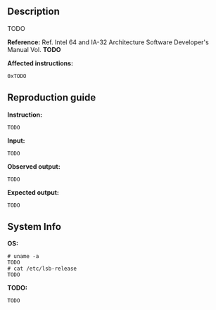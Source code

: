 ## Description
TODO

**Reference:**
Ref. Intel 64 and IA-32 Architecture Software Developer's Manual Vol. **TODO**

**Affected instructions:**
```
0xTODO
```

## Reproduction guide
**Instruction:**
```
TODO
```

**Input:**
```
TODO
```

**Observed output:**
```
TODO
```

**Expected output:**
```
TODO
```

## System Info
**OS:**
```
# uname -a
TODO
# cat /etc/lsb-release
TODO
```

**TODO:**
```
TODO
```
